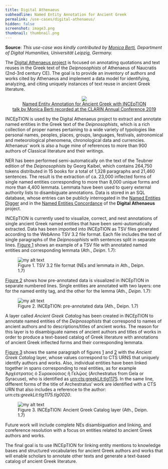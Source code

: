 ```yaml
---
title: Digital Athenaeus
subheadline: Named Entity Annotation for Ancient Greek
permalink: /use-cases/digital-athenaeus/
hidden: false
screenshot: image3.png
thumbnail: thumbnail.png
---
```


**Source**: *This use-case was kindly contributed by [Monica Berti](http://www.monicaberti.com), Department of Digital Humanities,
Universität Leipzig, Germany.*

The [Digital Athenaeus project](<http://www.digitalathenaeus.org>)  is
focused on annotating quotations and text reuses in the Greek text of
the *Deipnosophists* of Athenaeus of Naucratis (2nd-3rd century CE). The
goal is to provide an inventory of authors and works cited by Athenaeus
and implement a data model for identifying, analyzing, and citing
uniquely instances of text reuse in ancient Greek literature.

<p style="text-align: center">
<a href="https://videolectures.net/videos/clarinannualconference2019_berti_named_entity">
<img src="https://www.clarin.eu/sites/default/files/summary-2.jpeg" border="0"/>
<br/>Named Entity Annotation for Ancient Greek with INCEpTION
<br/>talk by Monica Berti recorded at the CLARIN Annual Conference 2019
</a>
</p>

INCEpTION is used by the Digital Athenaeus project to extract and
annotate named entities in the Greek text of the *Deipnosophists*, which
is a rich collection of proper names pertaining to a wide variety of
typologies like personal names, peoples, places, groups, languages,
festivals, astronomical and meteorological phenomena, chronological data
and currencies. Athenaeus’ work is also a huge mine of references to
more than 900 authors of Classical literature and their writings.

NER has been performed semi-automatically on the text of the Teubner
edition of the *Deipnosophists* by Georg Kaibel, which contains 264,750
tokens distributed in 15 books for a total of 1,328 paragraphs and
21,460 sentences. The result is the extraction of ca. 23,000 inflected
forms of single named entities corresponding to more than 8,000 unique
forms and more than 4,400 lemmata. Lemmata have been used to query
external authority lists to disambiguate annotations. Data is stored in
an SQL database, whose entries can be publicly interrogated in the
[Named Entities Digger](<http://www.digitalathenaeus.org/tools/KaibelText/named_entities_digger.php>)
and in the [Named Entities Concordance](<http://www.digitalathenaeus.org/tools/KaibelText/named_entities_concordance.php>)
of the **Digital Athenaeus** project.

INCEpTION is currently used to visualize, correct, and nest annotations
of single ancient Greek named entities that have been semi-automatically
extracted. Data has been imported into INCEpTION as TSV files generated
according to the WebAnno TSV 3.2 file format. Each file includes the
text of single paragraphs of the *Deipnosophists* with sentences split
in separate lines. <a href="#figure1">Figure 1</a> shows an example of a TSV file with
annotated named entities and corresponding lemmata (Ath., *Deipn*. 1.7):

<figure id="figure1">
  <img src="image1.jpeg" alt="my alt text"/>
  <figcaption>Figure 1. TSV 3.2 file format (NEs and lemmata in Ath., Deipn. 1.7)</figcaption>
</figure>

<a href="#figure2">Figure 2</a> shows how pre-annotated data is visualized in INCEpTION in
separate numbered lines. Single entities are annotated with two layers:
one for the named entity tag, and the other for the lemma (Ath.,
*Deipn*. 1.7):

<figure id="figure2">
  <img src="image2.jpg" alt="my alt text"/>
  <figcaption>Figure 2. INCEpTION: pre-annotated data (Ath., Deipn. 1.7)</figcaption>
</figure>

A layer called *Ancient Greek Catalog* has been created in INCEpTION to
annotate named entities of the *Deipnosophists* that correspond to names
of ancient authors and to descriptions/titles of ancient works. The
reason for this layer is to disambiguate names of ancient authors and
titles of works in order to produce a text-based catalog of Greek
literature with annotations of ancient Greek inflected forms and their
corresponding lemmata.

<a href="#figure3">Figure 3</a> shows the same paragraph of figures 
<a href="#figure1">1</a> and <a href="#figure2">2</a> with the *Ancient
Greek Catalog* layer, whose values correspond to CTS URNS that uniquely
identify authors and works. Also, individual entities have been linked
together in spans corresponding to real entities, as for example
Ἀρχέστρατος ὁ Συρακούσιος ἣ Γελῷος (Archestratus from Gela or Syracuse),
who is identified as [urn:cts:greekLit:tlg1175](http://catalog.perseus.org/catalog/urn:cts:greekLit:tlg1175). In the same line,
different forms of the title of Archestratus’ work are identified with a
CTS URN that also includes a reference to the author:
*urn:cts:greekLit:tlg1175.tlg0020*.

<figure id="figure3">
  <img src="image3.png" alt="my alt text"/>
  <figcaption>Figure 3. INCEpTION: Ancient Greek Catalog layer (Ath., Deipn. 1.7)</figcaption>
</figure>

Future work will include complete NEs disambiguation and linking, and
coreference resolution with a focus on entities related to ancient Greek
authors and works.

The final goal is to use INCEpTION for linking entity mentions to
knowledge bases and structured vocabularies for ancient Greek authors
and works that will enable scholars to annotate other texts and generate
a text-based catalog of ancient Greek literature.
